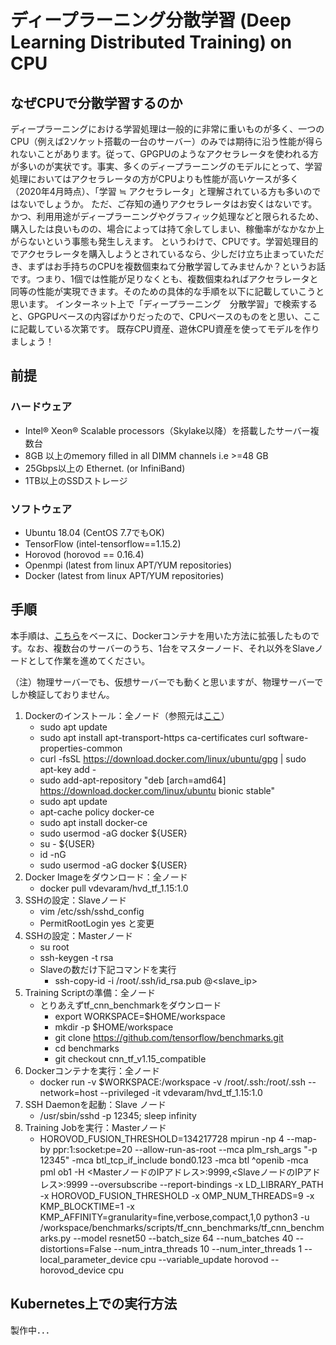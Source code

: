# ディープラーニング分散学習 (Deep Learning Distributed Training) on CPU
## なぜCPUで分散学習するのか
ディープラーニングにおける学習処理は一般的に非常に重いものが多く、一つのCPU（例えば2ソケット搭載の一台のサーバー）のみでは期待に沿う性能が得られないことがあります。従って、GPGPUのようなアクセラレータを使われる方が多いのが実状です。事実、多くのディープラーニングのモデルにとって、学習処理においてはアクセラレータの方がCPUよりも性能が高いケースが多く（2020年4月時点）、「学習 ≒ アクセラレータ」と理解されている方も多いのではないでしょうか。
ただ、ご存知の通りアクセラレータはお安くはないです。かつ、利用用途がディープラーニングやグラフィック処理などと限られるため、購入したは良いものの、場合によっては持て余してしまい、稼働率がなかなか上がらないという事態も発生しえます。
というわけで、CPUです。学習処理目的でアクセラレータを購入しようとされているなら、少しだけ立ち止まっていただき、まずはお手持ちのCPUを複数個束ねて分散学習してみませんか？というお話です。つまり、1個では性能が足りなくとも、複数個束ねればアクセラレータと同等の性能が実現できます。そのための具体的な手順を以下に記載していこうと思います。
インターネット上で「ディープラーニング　分散学習」で検索すると、GPGPUベースの内容ばかりだったので、CPUベースのものをと思い、ここに記載している次第です。
既存CPU資産、遊休CPU資産を使ってモデルを作りましょう！

## 前提
### ハードウェア
- Intel® Xeon® Scalable processors（Skylake以降）を搭載したサーバー複数台
- 8GB 以上のmemory filled in all DIMM channels i.e >=48 GB
- 25Gbps以上の Ethernet. (or InfiniBand)
- 1TB以上のSSDストレージ
### ソフトウェア
- Ubuntu 18.04 (CentOS 7.7でもOK)
- TensorFlow (intel-tensorflow==1.15.2)
- Horovod (horovod == 0.16.4)
- Openmpi (latest from linux APT/YUM repositories)
- Docker (latest from linux APT/YUM repositories)

## 手順
本手順は、[こちら](https://software.intel.com/en-us/articles/using-intel-xeon-processors-for-multi-node-scaling-of-tensorflow-with-horovod)をベースに、Dockerコンテナを用いた方法に拡張したものです。なお、複数台のサーバーのうち、1台をマスターノード、それ以外をSlaveノードとして作業を進めてください。

（注）物理サーバーでも、仮想サーバーでも動くと思いますが、物理サーバーでしか検証しておりません。
1. Dockerのインストール：全ノード（参照元は[ここ](https://www.digitalocean.com/community/tutorials/how-to-install-and-use-docker-on-ubuntu-18-04)）
    - sudo apt update
    - sudo apt install apt-transport-https ca-certificates curl software-properties-common
    - curl -fsSL https://download.docker.com/linux/ubuntu/gpg | sudo apt-key add -
    - sudo add-apt-repository "deb [arch=amd64] https://download.docker.com/linux/ubuntu bionic stable"
    - sudo apt update
    - apt-cache policy docker-ce
    - sudo apt install docker-ce
    - sudo usermod -aG docker ${USER}
    - su - ${USER}
    - id -nG
    - sudo usermod -aG docker ${USER}
1. Docker Imageをダウンロード：全ノード
    - docker pull vdevaram/hvd_tf_1.15:1.0
1. SSHの設定：Slaveノード
    - vim /etc/ssh/sshd_config
    - PermitRootLogin yes と変更
1. SSHの設定：Masterノード
    - su root
    - ssh-keygen -t rsa
    - Slaveの数だけ下記コマンドを実行
        - ssh-copy-id -i /root/.ssh/id_rsa.pub <user>@<slave_ip>
1. Training Scriptの準備：全ノード
    - とりあえずtf_cnn_benchmarkをダウンロード
        - export WORKSPACE=$HOME/workspace
        - mkdir -p $HOME/workspace
        - git clone https://github.com/tensorflow/benchmarks.git
        - cd benchmarks
        - git checkout cnn_tf_v1.15_compatible
1. Dockerコンテナを実行：全ノード
    - docker run -v $WORKSPACE:/workspace -v /root/.ssh:/root/.ssh --network=host --privileged -it vdevaram/hvd_tf_1.15:1.0
1. SSH Daemonを起動：Slave ノード
    - /usr/sbin/sshd -p 12345; sleep infinity
1. Training Jobを実行：Masterノード
    - HOROVOD_FUSION_THRESHOLD=134217728 mpirun -np 4 --map-by ppr:1:socket:pe=20 --allow-run-as-root --mca plm_rsh_args "-p 12345" -mca btl_tcp_if_include bond0.123 -mca btl ^openib -mca pml ob1 -H <MasterノードのIPアドレス>:9999,<SlaveノードのIPアドレス>:9999 --oversubscribe --report-bindings -x LD_LIBRARY_PATH -x HOROVOD_FUSION_THRESHOLD -x OMP_NUM_THREADS=9 -x KMP_BLOCKTIME=1 -x KMP_AFFINITY=granularity=fine,verbose,compact,1,0 python3 -u /workspace/benchmarks/scripts/tf_cnn_benchmarks/tf_cnn_benchmarks.py --model resnet50 --batch_size 64 --num_batches 40 --distortions=False --num_intra_threads 10 --num_inter_threads 1 --local_parameter_device cpu --variable_update horovod --horovod_device cpu

## Kubernetes上での実行方法
製作中．．．


